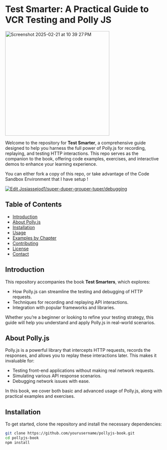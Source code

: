 # Test Smarter: A Practical Guide to VCR Testing and Polly JS

<img width="334" alt="Screenshot 2025-02-21 at 10 39 27 PM" src="https://github.com/user-attachments/assets/170c3eba-ceb3-429f-b3af-b924168e2cca" />

Welcome to the repository for **Test Smarter**, a comprehensive guide designed to help you harness the full power of Polly.js for recording, replaying, and testing HTTP interactions. This repo serves as the companion to the book, offering code examples, exercises, and interactive demos to enhance your learning experience.

You can either fork a copy of this repo, or take advantage of the Code Sandbox Environment that I have setup !

[![Edit Josiassejod1/super-duper-grouper-tuper/debugging](https://codesandbox.io/static/img/play-codesandbox.svg)](https://codesandbox.io/p/github/Josiassejod1/super-duper-grouper-tuper/debugging?embed=1&file=%2Fsrc%2FApp.js)


## Table of Contents

- [Introduction](#introduction)
- [About Polly.js](#about-pollyjs)
- [Installation](#installation)
- [Usage](#usage)
- [Examples by Chapter](#examples-by-chapter)
- [Contributing](#contributing)
- [License](#license)
- [Contact](#contact)

## Introduction

This repository accompanies the book **Test Smarters**, which explores:
- How Polly.js can streamline the testing and debugging of HTTP requests.
- Techniques for recording and replaying API interactions.
- Integration with popular frameworks and libraries.

Whether you’re a beginner or looking to refine your testing strategy, this guide will help you understand and apply Polly.js in real-world scenarios.

## About Polly.js

Polly.js is a powerful library that intercepts HTTP requests, records the responses, and allows you to replay these interactions later. This makes it invaluable for:
- Testing front-end applications without making real network requests.
- Simulating various API response scenarios.
- Debugging network issues with ease.

In this book, we cover both basic and advanced usage of Polly.js, along with practical examples and exercises.

## Installation

To get started, clone the repository and install the necessary dependencies:

```bash
git clone https://github.com/yourusername/pollyjs-book.git
cd pollyjs-book
npm install
